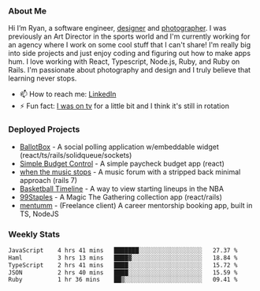### About Me
Hi I’m Ryan, a software engineer, [designer](https://www.denvermullets.com/video) and [photographer](https://www.denvermullets.com/). I was previously an Art Director in the sports world and I'm currently working for an agency where I work on some cool stuff that I can't share! I'm really big into side projects and just enjoy coding and figuring out how to make apps hum. I love working with React, Typescript, Node.js, Ruby, and Ruby on Rails. I'm passionate about photography and design and I truly believe that learning never stops.

- 📫 How to reach me: [LinkedIn](https://www.linkedin.com/in/ryanvaznis)
- ⚡ Fun fact: [I was on tv](https://vimeo.com/381425882) for a little bit and I think it's still in rotation

### Deployed Projects
- [BallotBox](https://voteballotbox.com/) - A social polling application w/embeddable widget (react/ts/rails/solidqueue/sockets)
- [Simple Budget Control](https://simplebudgetcontrol.com/) - A simple paycheck budget app (react)
- [when the music stops](https://whenthemusicstops.net) - A music forum with a stripped back minimal approach (rails 7)
- [Basketball Timeline](https://basketball-timeline.com/?team=PHO&year=2023) - A way to view starting lineups in the NBA
- [99Staples](https://www.99staples.com/collections/denvermullets/9) - A Magic The Gathering collection app (react/rails)
- [mentumm](https://portal.mentumm.com/) - (Freelance client) A career mentorship booking app, built in TS, NodeJS

### Weekly Stats
<!--START_SECTION:waka-->

```txt
JavaScript    4 hrs 41 mins   ███████░░░░░░░░░░░░░░░░░░   27.37 %
Haml          3 hrs 13 mins   ████▓░░░░░░░░░░░░░░░░░░░░   18.84 %
TypeScript    2 hrs 41 mins   ████░░░░░░░░░░░░░░░░░░░░░   15.72 %
JSON          2 hrs 40 mins   ████░░░░░░░░░░░░░░░░░░░░░   15.59 %
Ruby          1 hr 36 mins    ██▒░░░░░░░░░░░░░░░░░░░░░░   09.41 %
```

<!--END_SECTION:waka-->
